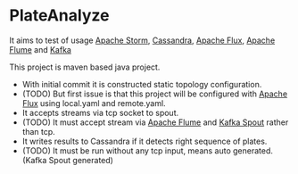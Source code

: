 # PlateAnalyze
It aims to test of usage [Apache Storm](https://github.com/apache/storm), [Cassandra](http://cassandra.apache.org/), [Apache Flux](https://github.com/apache/storm/tree/master/external/flux), [Apache Flume](https://flume.apache.org/) and [Kafka](http://kafka.apache.org/)

This project is maven based java project.

* With initial commit it is constructed static topology configuration. 
* (TODO) But first issue is that this project will be configured with [Apache Flux](https://github.com/apache/storm/tree/master/external/flux) using local.yaml and remote.yaml.
* It accepts streams via tcp socket to spout.
* (TODO) It must accept stream via [Apache Flume](https://flume.apache.org/) and [Kafka Spout](https://github.com/apache/storm/tree/master/external/storm-kafka) rather than tcp.
* It writes results to Cassandra if it detects right sequence of plates.
* (TODO) It must be run without any tcp input, means auto generated. (Kafka Spout generated)
